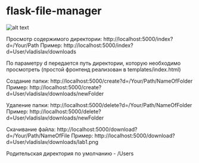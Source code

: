 # flask-file-manager

![alt text](https://pp.userapi.com/c846018/v846018601/133161/g5bniIakT-k.jpg)

Просмотр содержимого директории:
http://localhost:5000/index?d=/Your/Path
Пример: 
http://localhost:5000/index?d=User/vladislav/downloads

По параметру d передается путь директории, которую необходимо просмотреть (простой фронтенд реализован в templates/index.html)

Создание папки:
http://localhost:5000/create?d=/Your/Path/NameOfFolder
Пример:
http://localhost:5000/create?d=User/vladislav/downloads/newFolder

Удаление папки:
http://localhost:5000/delete?d=/Your/Path/NameOfFolder
Пример:
http://localhost:5000/delete?d=User/vladislav/downloads/newFolder

Скачивание файлa:
http://localhost:5000/download?d=/Your/Path/NameOfFile
Пример:
http://localhost:5000/download?d=User/vladislav/downloads/lab1.png

Родительская директория по умолчанию - /Users



